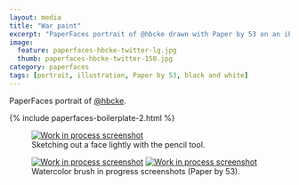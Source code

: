 ```yaml
---
layout: media
title: "War paint"
excerpt: "PaperFaces portrait of @hbcke drawn with Paper by 53 on an iPad."
image: 
  feature: paperfaces-hbcke-twitter-lg.jpg
  thumb: paperfaces-hbcke-twitter-150.jpg
category: paperfaces
tags: [portrait, illustration, Paper by 53, black and white]
---
```


PaperFaces portrait of [@hbcke](http://twitter.com/hbcke).

{% include paperfaces-boilerplate-2.html %}

<figure>
	<a href="{{ site.url }}/images/paperfaces-hbcke-process-1-lg.jpg"><img src="{{ site.url }}/images/paperfaces-hbcke-process-1-750.jpg" alt="Work in process screenshot"></a>
	<figcaption>Sketching out a face lightly with the pencil tool.</figcaption>
</figure>

<figure class="half">
	<a href="{{ site.url }}/images/paperfaces-hbcke-process-2-lg.jpg"><img src="{{ site.url }}/images/paperfaces-hbcke-process-2-600.jpg" alt="Work in process screenshot"></a>
	<a href="{{ site.url }}/images/paperfaces-hbcke-process-3-lg.jpg"><img src="{{ site.url }}/images/paperfaces-hbcke-process-3-600.jpg" alt="Work in process screenshot"></a>
	<figcaption>Watercolor brush in progress screenshots (Paper by 53).</figcaption>
</figure>
